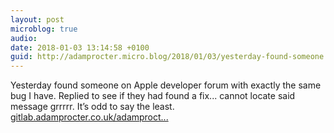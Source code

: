 ```yaml
---
layout: post
microblog: true
audio: 
date: 2018-01-03 13:14:58 +0100
guid: http://adamprocter.micro.blog/2018/01/03/yesterday-found-someone.html
---
```

Yesterday found someone on Apple developer forum with exactly the same bug I have. Replied to see if they had found a fix... cannot locate said message grrrrr. It’s odd to say the least. [gitlab.adamprocter.co.uk/adamproct...](https://gitlab.adamprocter.co.uk/adamprocter/DeviceMonitor/issues/3)
